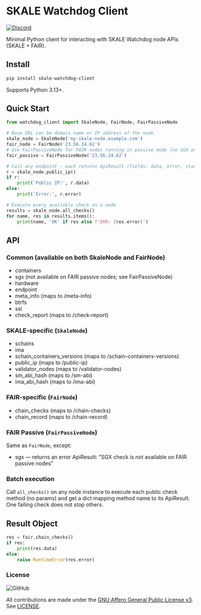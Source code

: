 # SKALE Watchdog Client

[![Discord](https://img.shields.io/discord/534485763354787851.svg)](https://discord.gg/vvUtWJB)

Minimal Python client for interacting with SKALE Watchdog node APIs (SKALE + FAIR).

## Install

```bash
pip install skale-watchdog-client
```

Supports Python 3.13+.

## Quick Start

```python
from watchdog_client import SkaleNode, FairNode, FairPassiveNode

# Base URL can be domain name or IP address of the node.
skale_node = SkaleNode('my-skale-node.example.com')
fair_node = FairNode('23.56.24.61')
# Use FairPassiveNode for FAIR nodes running in passive mode (no SGX endpoint)
fair_passive = FairPassiveNode('23.56.24.62')

# Call any endpoint – each returns ApiResult (fields: data, error, status_code)
r = skale_node.public_ip()
if r:
	print('Public IP:', r.data)
else:
	print('Error:', r.error)

# Execute every available check on a node
results = skale_node.all_checks()
for name, res in results.items():
	print(name, 'OK' if res else f'ERR: {res.error}')
```

## API

### Common (available on both SkaleNode and FairNode)

* containers
* sgx (not available on FAIR passive nodes; see FairPassiveNode)
* hardware
* endpoint
* meta\_info (maps to /meta-info)
* btrfs
* ssl
* check\_report (maps to /check-report)

### SKALE-specific (`SkaleNode`)

* schains
* ima
* schain\_containers\_versions (maps to /schain-containers-versions)
* public\_ip (maps to /public-ip)
* validator\_nodes (maps to /validator-nodes)
* sm\_abi\_hash (maps to /sm-abi)
* ima\_abi\_hash (maps to /ima-abi)

### FAIR-specific (`FairNode`)

* chain\_checks (maps to /chain-checks)
* chain\_record (maps to /chain-record)

### FAIR Passive (`FairPassiveNode`)

Same as `FairNode`, except:

* sgx — returns an error ApiResult: "SGX check is not available on FAIR passive nodes"

### Batch execution

Call `all_checks()` on any node instance to execute each public check method (no params) and get a dict mapping method name to its ApiResult. One failing check does not stop others.

## Result Object

```python
res = fair.chain_checks()
if res:
	print(res.data)
else:
	raise RuntimeError(res.error)
```

### License

![GitHub](https://img.shields.io/github/license/skalenetwork/skale-watchdog.svg)

All contributions are made under the [GNU Affero General Public License v3](https://www.gnu.org/licenses/agpl-3.0.en.html). See [LICENSE](LICENSE).
